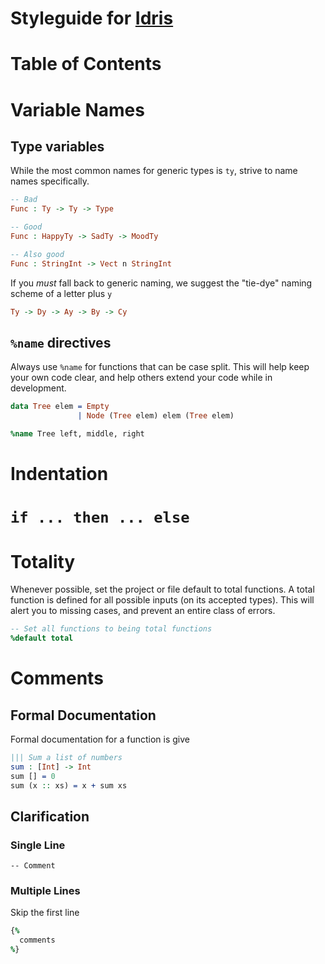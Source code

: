 # Styleguide for [Idris](http://www.idris-lang.org)

# Table of Contents

# Variable Names

## Type variables
While the most common names for generic types is `ty`, strive to name names specifically.

```idris
-- Bad
Func : Ty -> Ty -> Type

-- Good
Func : HappyTy -> SadTy -> MoodTy

-- Also good
Func : StringInt -> Vect n StringInt
```

If you _must_ fall back to generic naming, we suggest the "tie-dye" naming scheme of a letter plus `y`

```idris
Ty -> Dy -> Ay -> By -> Cy
```

## `%name` directives
Always use `%name` for functions that can be case split. This will help keep your own code clear, and help others extend your code while in development.

```idris
data Tree elem = Empty
               | Node (Tree elem) elem (Tree elem)

%name Tree left, middle, right
```

# Indentation

# `if ... then ... else`

# Totality
Whenever possible, set the project or file default to total functions. A total function is defined for all possible inputs (on its accepted types). This will alert you to missing cases, and prevent an entire class of errors.

```idris
-- Set all functions to being total functions
%default total
```

# Comments
## Formal Documentation
Formal documentation for a function is give 

```idris
||| Sum a list of numbers
sum : [Int] -> Int
sum [] = 0
sum (x :: xs) = x + sum xs
```

## Clarification
### Single Line
`-- Comment`

### Multiple Lines
Skip the first line

```idris
{%
  comments
%}
```
